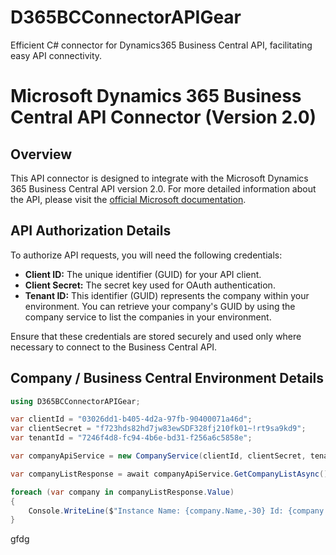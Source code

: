 # D365BCConnectorAPIGear

Efficient C# connector for Dynamics365 Business Central API, facilitating easy API connectivity. 




# Microsoft Dynamics 365 Business Central API Connector (Version 2.0)

## Overview

This API connector is designed to integrate with the Microsoft Dynamics 365 Business Central API version 2.0. For more detailed information 
about the API, please visit the [official Microsoft documentation](https://learn.microsoft.com/en-us/dynamics365/business-central/dev-itpro/api-reference/v2.0/).



## API Authorization Details

To authorize API requests, you will need the following credentials:

- **Client ID:** The unique identifier (GUID) for your API client.
- **Client Secret:** The secret key used for OAuth authentication.
- **Tenant ID:** This identifier (GUID) represents the company within your environment. You can retrieve your company's GUID by using the company service to list the companies in your environment.

Ensure that these credentials are stored securely and used only where necessary to connect to the Business Central API.


## Company / Business Central Environment Details


```csharp
using D365BCConnectorAPIGear;

var clientId = "03026dd1-b405-4d2a-97fb-90400071a46d";
var clientSecret = "f723hds82hd7jw83ewSDF328fj210fk01~!rt9sa9kd9";
var tenantId = "7246f4d8-fc94-4b6e-bd31-f256a6c5858e";

var companyApiService = new CompanyService(clientId, clientSecret, tenantId);

var companyListResponse = await companyApiService.GetCompanyListAsync();

foreach (var company in companyListResponse.Value)
{
    Console.WriteLine($"Instance Name: {company.Name,-30} Id: {company.Id}");
}
```

gfdg
